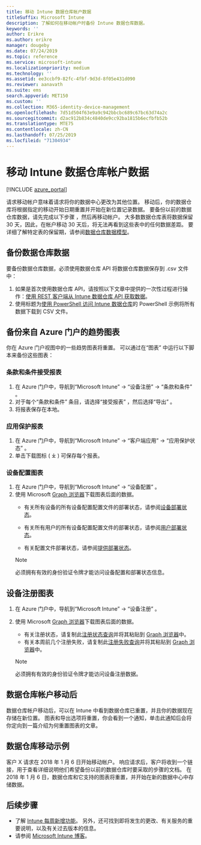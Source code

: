 ```yaml
---
title: 移动 Intune 数据仓库帐户数据
titleSuffix: Microsoft Intune
description: 了解如何在移动帐户时备份 Intune 数据仓库数据。
keywords: ''
author: Erikre
ms.author: erikre
manager: dougeby
ms.date: 07/24/2019
ms.topic: reference
ms.service: microsoft-intune
ms.localizationpriority: medium
ms.technology: ''
ms.assetid: ee3ccbf9-82fc-4fbf-9d3d-8f05e431d090
ms.reviewer: aanavath
ms.suite: ems
search.appverid: MET150
ms.custom: ''
ms.collection: M365-identity-device-management
ms.openlocfilehash: 7d51d504f63e9a9c942bbcbc689c67bc63d74a2c
ms.sourcegitcommit: d2ac912b834c4840de9cc92ba1815b6ecfbfb52b
ms.translationtype: MTE75
ms.contentlocale: zh-CN
ms.lasthandoff: 07/25/2019
ms.locfileid: "71304934"
---
```

# <a name="move-your-intune-data-warehouse-account-data"></a>移动 Intune 数据仓库帐户数据 

[!INCLUDE [azure_portal](./includes/azure_portal.md)]

请求移动帐户意味着请求将你的数据中心更改为其他位置。 移动后，你的数据仓库将根据指定的移动开始日期重置并开始在新位置记录数据。 要备份以前的数据仓库数据，请先完成以下步骤  ，然后再移动帐户。 大多数数据仓库表将数据保留 30 天，因此，在帐户移动 30 天后，将无法再看到这些表中的任何数据差距。 要详细了解特定表的保留期，请参阅[数据仓库数据模型](reports-ref-data-model.md)。 

## <a name="back-up-your-data-warehouse-data"></a>备份数据仓库数据 

要备份数据仓库数据，必须使用数据仓库 API 将数据仓库数据保存到  .csv 文件中：  

1. 如果是首次使用数据仓库 API，请按照以下文章中提供的一次性过程进行操作：[使用 REST 客户端从 Intune 数据仓库 API 获取数据](reports-proc-data-rest.md)。
2. 使用标题为[使用 PowerShell 访问 Intune 数据仓库](https://github.com/Microsoft/Intune-Data-Warehouse/tree/master/Samples/PowerShell)的 PowerShell 示例将所有数据下载到 CSV 文件。 

## <a name="back-up-your-trend-charts-from-the-azure-portal"></a>备份来自 Azure 门户的趋势图表

你在 Azure 门户视图中的一些趋势图表将重置。 可以通过在“图表”  中运行以下脚本来备份这些图表：   

### <a name="terms--conditions-acceptance-reports"></a>条款和条件接受报表
1. 在 Azure 门户中，导航到“Microsoft Intune”   -> “设备注册”   -> “条款和条件”  。
2. 对于每个“条款和条件”  条目，请选择“接受报表”  ，然后选择“导出”  。
3. 将报表保存在本地。
 
### <a name="app-protection-reports"></a>应用保护报表  
1. 在 Azure 门户中，导航到“Microsoft Intune” -> “客户端应用” -> “应用保护状态”    。
2. 单击下载图标 ( ⤓ ) 可保存每个报表。

### <a name="device-configuration-charts"></a>设备配置图表 
1. 在 Azure 门户中，导航到“Microsoft Intune”   -> “设备配置”  。
2. 使用 Microsoft [Graph 浏览器](https://developer.microsoft.com/graph/graph-explorer)下载图表后面的数据。 
    - 有关所有设备的所有设备配置配置文件的部署状态，请参阅[设备部署状态](https://graph.microsoft.com/beta/reports/deviceConfigurationDeviceActivity/content)。

    - 有关所有用户的所有设备配置配置文件的部署状态，请参阅[用户部署状态](https://graph.microsoft.com/beta/reports/deviceConfigurationUserActivity/content)。

    - 有关配置文件部署状态，请参阅[提供部署状态](https://graph.microsoft.com/beta/deviceManagement/deviceConfigurations?$select=id,displayName,lastModifiedDateTime,deviceStatusOverview&$expand=deviceStatusOverview)。
  
    > [!NOTE]
    > 必须拥有有效的身份验证令牌才能访问设备配置和部署状态信息。

## <a name="device-enrollment-charts"></a>设备注册图表
1. 在 Azure 门户中，导航到“Microsoft Intune”   -> “设备注册”  。
2. 使用 Microsoft [Graph 浏览器](https://developer.microsoft.com/graph/graph-explorer)下载图表后面的数据。
    - 有关注册状态，请复制此[注册状态查询](https://graph.microsoft.com/beta/reports/managedDeviceEnrollmentFailureTrends()/content)并将其粘贴到 [Graph 浏览器](https://developer.microsoft.com/graph/graph-explorer)中。
    - 有关本周前几个注册失败，请复制此[注册失败查询](https://graph.microsoft.com/beta/reports/managedDeviceEnrollmentTopFailures(period=null)/content)并将其粘贴到 [Graph 浏览器](https://developer.microsoft.com/graph/graph-explorer)中。

    > [!NOTE]
    > 必须拥有有效的身份验证令牌才能访问设备注册数据。 

## <a name="after-a-data-warehouse-account-move"></a>数据仓库帐户移动后

数据仓库帐户移动后，可以在 Intune 中看到数据仓库已重置，并且你的数据现在存储在新位置。 图表和导出选项将重置，你会看到一个通知，单击此通知后会将你定向到一篇介绍为何重置图表的文章。  

## <a name="data-warehouse-move-example"></a>数据仓库移动示例 

客户 X 请求在 2018 年 1 月 6 日开始移动帐户。 响应请求后，客户将收到一个链接，用于查看详细说明他们希望备份以前的数据仓库时要采取的步骤的文档。 在 2018 年 1 月 6 日，数据仓库和它支持的图表将重置，并开始在新的数据中心中存储数据。 

## <a name="next-steps"></a>后续步骤

- 了解 [Intune 每周新增功能](whats-new.md)。 另外，还可找到即将发生的更改、有关服务的重要说明，以及有关过去版本的信息。
- 请参阅 [Microsoft Intune 博客](https://go.microsoft.com/fwlink/?LinkID=273882)。
